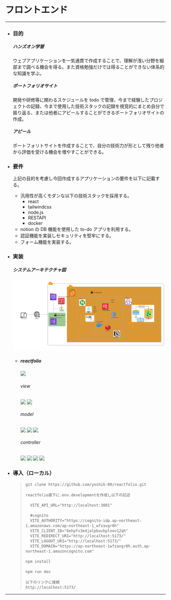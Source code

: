 # フロントエンド

---

- ### 目的

  ##### ハンズオン学習

  ウェブアプリケーションを一気通貫で作成することで、理解が浅い分野を細部まで調べる機会を得る。また資格勉強だけでは得ることができない体系的な知識を学ぶ。

  ##### ポートフォリオサイト

  開発や研修等に関わるスケジュールを todo で管理、今まで経験したプロジェクトの記録、今まで使用した技術スタックの記録を視覚的にまとめ自分で振り返る、または他者にアピールすることができるポートフォリオサイトの作成。

  ##### アピール

  ポートフォリトサイトを作成することで、自分の技術力が形として残り他者から評価を受ける機会を増やすことができる。

- ### 要件
  上記の目的を考慮し今回作成するアプリケーションの要件を以下に記載する。
  - 汎用性が高くモダンな以下の技術スタックを採用する。
    - react
    - tailwindcss
    - node.js
    - RESTAPI
    - docker
  - notion の DB 機能を使用した to-do アプリを利用する。
  - 認証機能を実装しセキュリティを堅牢にする。
  - フォーム機能を実装する。
- ### 実装

  ##### システムアーキテクチャ図

  ![alt text](architecture.png)

  - ##### reactfolio

    <img src="https://img.shields.io/badge/Vite-B73BFE?style=for-the-badge&logo=vite&logoColor=FFD62E" />

    ###### view

      <img src="https://img.shields.io/badge/React-20232A?style=for-the-badge&logo=react&logoColor=61DAFB" />
      <img src="https://img.shields.io/badge/Tailwind_CSS-38B2AC?style=for-the-badge&logo=tailwind-css&logoColor=white" />

    ###### model

      <img src="https://img.shields.io/badge/Redux-593D88?style=for-the-badge&logo=redux&logoColor=white" />
      <img src="https://img.shields.io/badge/React state-20232A?style=for-the-badge&logo=react&logoColor=61DAFB" />
      <img src="https://img.shields.io/badge/json-5E5C5C?style=for-the-badge&logo=json&logoColor=white" />

    ###### controller

      <img src="https://img.shields.io/badge/React_Router-CA4245?style=for-the-badge&logo=react-router&logoColor=white" />
      <img src="https://img.shields.io/badge/React memo-20232A?style=for-the-badge&logo=react&logoColor=61DAFB" />
      <img src="https://img.shields.io/badge/React ref-20232A?style=for-the-badge&logo=react&logoColor=61DAFB" />
      <img src="https://img.shields.io/badge/React effect-20232A?style=for-the-badge&logo=react&logoColor=61DAFB" />

- ### 導入（ローカル）
  > ```
  > git clone https://github.com/yoshik-00/reactfolio.git
  >
  > reactfolio直下に.env.developmentを作成し以下の記述
  >
  >   VITE_API_URL="http://localhost:3001"
  >
  >   #cognito
  >   VITE_AUTHORITY="https://cognito-idp.ap-northeast-1.amazonaws.com/ap-northeast-1_wfzavgr0h"
  >   VITE_CLIENT_ID="6ehpfv3e4jalpbuvbploov12qh"
  >   VITE_REDIRECT_URI="http://localhost:5173/"
  >   VITE_LOGOUT_URI="http://localhost:5173/"
  >   VITE_DOMAIN="https://ap-northeast-1wfzavgr0h.auth.ap-northeast-1.amazoncognito.com"
  >
  > npm install
  >
  > npm run dev
  >
  > 以下のリンクに接続
  > http://localhost:5173/
  >
  > ```

---
